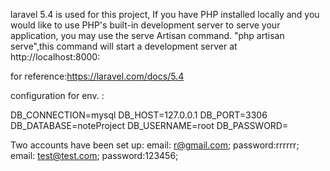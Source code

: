 laravel 5.4 is used for this project, If you have PHP installed locally and you would like to use PHP's built-in development server to serve your application, you may use the serve Artisan command. "php artisan serve",this command will start a development server at http://localhost:8000:


for reference:https://laravel.com/docs/5.4


configuration for env. :

DB_CONNECTION=mysql
DB_HOST=127.0.0.1
DB_PORT=3306
DB_DATABASE=noteProject
DB_USERNAME=root
DB_PASSWORD=

Two accounts have been set up: 
email: r@gmail.com; password:rrrrrr;
email: test@test.com; password:123456;
